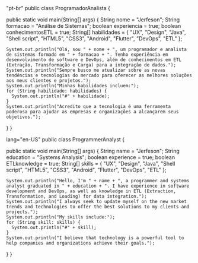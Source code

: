 </code>
   "pt-br" 
public class ProgramadorAnalista {

  public static void main(String[] args) {
    String nome = "Jerfeson";
    String formacao = "Análise de Sistemas";
    boolean experiencia = true;
    boolean conhecimentosETL = true;
    String[] habilidades = {
      "UX",
      "Design",
      "Java",
      "Shell script",
      "HTML5",
      "CSS3",
      "Android",
      "Flutter",
      "DevOps",
      "ETL"
    };

    System.out.println("Olá, sou " + nome + ", um programador e analista de sistemas formado em " + formacao + ". Tenho experiência em desenvolvimento de software e DevOps, além de conhecimentos em ETL (Extração, Transformação e Carga) para a integração de dados.");
    System.out.println("Sempre busco me atualizar sobre as novas tendências e tecnologias do mercado para oferecer as melhores soluções aos meus clientes e projetos.");
    System.out.println("Minhas habilidades incluem:");
    for (String habilidade: habilidades) {
      System.out.println("#" + habilidade);
    }
    System.out.println("Acredito que a tecnologia é uma ferramenta poderosa para ajudar as empresas e organizações a alcançarem seus objetivos.");
  }
}


 lang="en-US"
  public class ProgrammerAnalyst {

  public static void main(String[] args) {
    String name = "Jerfeson";
    String education = "Systems Analysis";
    boolean experience = true;
    boolean ETLknowledge = true;
    String[] skills = {
      "UX",
      "Design",
      "Java",
      "Shell script",
      "HTML5",
      "CSS3",
      "Android",
      "Flutter",
      "DevOps",
      "ETL"
    };

    System.out.println("Hello, I'm " + name + ", a programmer and systems analyst graduated in " + education + ". I have experience in software development and DevOps, as well as knowledge in ETL (Extraction, Transformation, and Loading) for data integration.");
    System.out.println("I always seek to update myself on the new market trends and technologies to offer the best solutions to my clients and projects.");
    System.out.println("My skills include:");
    for (String skill: skills) {
      System.out.println("#" + skill);
    }
    System.out.println("I believe that technology is a powerful tool to help companies and organizations achieve their goals.");
  }
}
  
</code>
